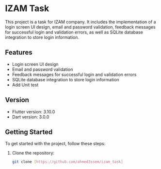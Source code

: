 # IZAM Task

This project is a task for IZAM company. It includes the implementation of a login screen UI design, email and password validation, feedback messages for successful login and validation errors, as well as SQLite database integration to store login information.

## Features

- Login screen UI design
- Email and password validation
- Feedback messages for successful login and validation errors
- SQLite database integration to store login information
- Add Unit test 

## Version

- Flutter version: 3.10.0
- Dart version: 3.0.0

## Getting Started

To get started with the project, follow these steps:

1. Clone the repository:

   ```bash
   git clone [https://github.com/ahmed3ssem/izam_task]

